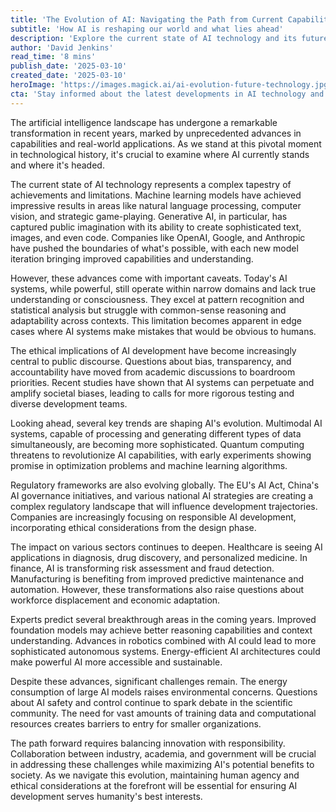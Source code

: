 ```yaml
---
title: 'The Evolution of AI: Navigating the Path from Current Capabilities to Future Horizons'
subtitle: 'How AI is reshaping our world and what lies ahead'
description: 'Explore the current state of AI technology and its future trajectory, from breakthrough capabilities in language and vision to emerging challenges in ethics and regulation. This analysis examines how AI is reshaping industries while highlighting the balance needed between innovation and responsible development.'
author: 'David Jenkins'
read_time: '8 mins'
publish_date: '2025-03-10'
created_date: '2025-03-10'
heroImage: 'https://images.magick.ai/ai-evolution-future-technology.jpg'
cta: 'Stay informed about the latest developments in AI technology and join the conversation about its future. Follow us on LinkedIn for regular insights, expert analysis, and breaking news in the world of artificial intelligence.'
---
```


The artificial intelligence landscape has undergone a remarkable transformation in recent years, marked by unprecedented advances in capabilities and real-world applications. As we stand at this pivotal moment in technological history, it's crucial to examine where AI currently stands and where it's headed.

The current state of AI technology represents a complex tapestry of achievements and limitations. Machine learning models have achieved impressive results in areas like natural language processing, computer vision, and strategic game-playing. Generative AI, in particular, has captured public imagination with its ability to create sophisticated text, images, and even code. Companies like OpenAI, Google, and Anthropic have pushed the boundaries of what's possible, with each new model iteration bringing improved capabilities and understanding.

However, these advances come with important caveats. Today's AI systems, while powerful, still operate within narrow domains and lack true understanding or consciousness. They excel at pattern recognition and statistical analysis but struggle with common-sense reasoning and adaptability across contexts. This limitation becomes apparent in edge cases where AI systems make mistakes that would be obvious to humans.

The ethical implications of AI development have become increasingly central to public discourse. Questions about bias, transparency, and accountability have moved from academic discussions to boardroom priorities. Recent studies have shown that AI systems can perpetuate and amplify societal biases, leading to calls for more rigorous testing and diverse development teams.

Looking ahead, several key trends are shaping AI's evolution. Multimodal AI systems, capable of processing and generating different types of data simultaneously, are becoming more sophisticated. Quantum computing threatens to revolutionize AI capabilities, with early experiments showing promise in optimization problems and machine learning algorithms.

Regulatory frameworks are also evolving globally. The EU's AI Act, China's AI governance initiatives, and various national AI strategies are creating a complex regulatory landscape that will influence development trajectories. Companies are increasingly focusing on responsible AI development, incorporating ethical considerations from the design phase.

The impact on various sectors continues to deepen. Healthcare is seeing AI applications in diagnosis, drug discovery, and personalized medicine. In finance, AI is transforming risk assessment and fraud detection. Manufacturing is benefiting from improved predictive maintenance and automation. However, these transformations also raise questions about workforce displacement and economic adaptation.

Experts predict several breakthrough areas in the coming years. Improved foundation models may achieve better reasoning capabilities and context understanding. Advances in robotics combined with AI could lead to more sophisticated autonomous systems. Energy-efficient AI architectures could make powerful AI more accessible and sustainable.

Despite these advances, significant challenges remain. The energy consumption of large AI models raises environmental concerns. Questions about AI safety and control continue to spark debate in the scientific community. The need for vast amounts of training data and computational resources creates barriers to entry for smaller organizations.

The path forward requires balancing innovation with responsibility. Collaboration between industry, academia, and government will be crucial in addressing these challenges while maximizing AI's potential benefits to society. As we navigate this evolution, maintaining human agency and ethical considerations at the forefront will be essential for ensuring AI development serves humanity's best interests.